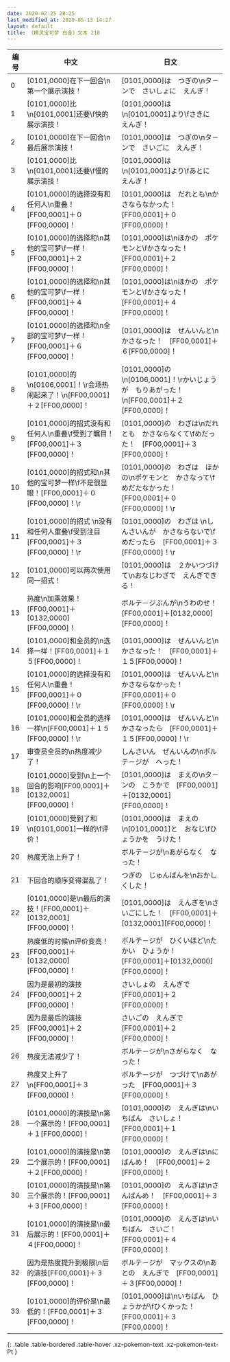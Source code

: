 ```yaml
---
date: 2020-02-25 20:25
last_modified_at: 2020-05-13 14:27
layout: default
title: 《精灵宝可梦 白金》文本 210
---
```

| 编号 | 中文 | 日文 |
| ---- | ---- | ---- |
| 0 | [0101,0000]在下一回合\n第一个展示演技！ | [0101,0000]は　つぎの\nタ－ンで　さいしょに　えんぎ！ |
| 1 | [0101,0000]比\n[0101,0001]还要\f快的展示演技！ | [0101,0000]は\n[0101,0001]より\fさきに　えんぎ！ |
| 2 | [0101,0000]在下一回合\n最后展示演技！ | [0101,0000]は　つぎの\nタ－ンで　さいごに　えんぎ！ |
| 3 | [0101,0000]比\n[0101,0001]还要\f慢的展示演技！ | [0101,0000]は\n[0101,0001]より\fあとに　えんぎ！ |
| 4 | [0101,0000]的选择没有和任何人\n重叠！[FF00,0001]＋０[FF00,0000]！ | [0101,0000]は　だれとも\nかさならなかった！　[FF00,0001]＋０[FF00,0000]！ |
| 5 | [0101,0000]的选择和\n其他的宝可梦\f一样！[FF00,0001]＋２[FF00,0000]！ | [0101,0000]は\nほかの　ポケモンと\fかさなった！　[FF00,0001]＋２[FF00,0000]！ |
| 6 | [0101,0000]的选择和\n其他的宝可梦\f一样！[FF00,0001]＋４[FF00,0000]！ | [0101,0000]は\nほかの　ポケモンと\fかさなった！　[FF00,0001]＋４[FF00,0000]！ |
| 7 | [0101,0000]的选择和\n全部的宝可梦\f一样！[FF00,0001]＋６[FF00,0000]！ | [0101,0000]は　ぜんいんと\nかさなった！　[FF00,0001]＋６[FF00,0000]！ |
| 8 | [0101,0000]的\n[0106,0001]！\r会场热闹起来了！\n[FF00,0001]＋２[FF00,0000]！ | [0101,0000]の\n[0106,0001]！\rかいじょうが　もりあがった！\n[FF00,0001]＋２[FF00,0000]！ |
| 9 | [0101,0000]的招式没有和任何人\n重叠\f受到了瞩目！[FF00,0001]＋３[FF00,0000]！ | [0101,0000]の　わざは\nだれとも　かさならなくて\fめだった！　[FF00,0001]＋３[FF00,0000]！ |
| 10 | [0101,0000]的招式和\n其他的宝可梦一样\f不是很显眼！[FF00,0001]＋０[FF00,0000]！\r | [0101,0000]の　わざは　ほかの\nポケモンと　かさなって\fめだたなかった！　[FF00,0001]＋０[FF00,0000]！\r |
| 11 | [0101,0000]的招式 \n没有和任何人重叠\f受到注目[FF00,0001]＋３[FF00,0000]！\r | [0101,0000]の　わざは \nしんさいんが　かさならないで\fめだったら　[FF00,0001]＋３[FF00,0000]！\r |
| 12 | [0101,0000]可以两次使用同一招式！ | [0101,0000]は　２かいつづけて\nおなじわざで　えんぎできる！ |
| 13 | 热度\n加乘效果！[FF00,0001]＋[0132,0000][FF00,0000]！ | ボルテ－ジぶんが\nうわのせ！　[FF00,0001]＋[0132,0000][FF00,0000]！ |
| 14 | [0101,0000]和全员的\n选择一样！[FF00,0001]＋１５[FF00,0000]！ | [0101,0000]は　ぜんいんと\nかさなった！　[FF00,0001]＋１５[FF00,0000]！ |
| 15 | [0101,0000]的选择没有和任何人\n重叠！[FF00,0001]＋０[FF00,0000]！\r | [0101,0000]は　ぜんいんと\nかさならなかった！　[FF00,0001]＋０[FF00,0000]！\r |
| 16 | [0101,0000]和全员的选择一样\n[FF00,0001]＋１５[FF00,0000]！\r | [0101,0000]は　ぜんいんと\nかさなったら　[FF00,0001]＋１５[FF00,0000]！\r |
| 17 | 审查员全员的\n热度减少了！ | しんさいん　ぜんいんの\nボルテ－ジが　へった！ |
| 18 | [0101,0000]受到\n上一个回合的影响[FF00,0001]＋[0132,0001][FF00,0000]！ | [0101,0000]は　まえの\nタ－ンの　こうかで　[FF00,0001]＋[0132,0001][FF00,0000]！ |
| 19 | [0101,0000]受到了和\n[0101,0001]一样的\f评价！ | [0101,0000]は　まえの\n[0101,0001]と　おなじ\fひょうかを　うけた！ |
| 20 | 热度无法上升了！ | ボルテ－ジが\nあがらなく　なった！ |
| 21 | 下回合的顺序变得混乱了！ | つぎの　じゅんばんを\nおかしくした！ |
| 22 | [0101,0000]是\n最后的演技！[FF00,0001]＋[0132,0001][FF00,0000]！ | [0101,0000]は　えんぎを\nさいごにした！　[FF00,0001]＋[0132,0001][FF00,0000]！ |
| 23 | 热度低的时候\n评价变高！[FF00,0001]＋[0132,0000][FF00,0000]！ | ボルテ－ジが　ひくいほど\nたかい　ひょうか！　[FF00,0001]＋[0132,0000][FF00,0000]！ |
| 24 | 因为是最初的演技[FF00,0001]＋２[FF00,0000]！ | さいしょの　えんぎで　[FF00,0001]＋２[FF00,0000]！ |
| 25 | 因为是最后的演技[FF00,0001]＋２[FF00,0000]！ | さいごの　えんぎで　[FF00,0001]＋２[FF00,0000]！ |
| 26 | 热度无法减少了！ | ボルテ－ジが\nさがらなく　なった！ |
| 27 | 热度又上升了\n[FF00,0001]＋３[FF00,0000]！ | ボルテ－ジが　つづけて\nあがった　[FF00,0001]＋３[FF00,0000]！ |
| 28 | [0101,0000]的演技是\n第一个展示的！[FF00,0001]＋１[FF00,0000]！ | [0101,0000]の　えんぎは\nいちばん　さいしょ！　[FF00,0001]＋１[FF00,0000]！ |
| 29 | [0101,0000]的演技是\n第二个展示的！[FF00,0001]＋２[FF00,0000]！ | [0101,0000]の　えんぎは\nにばんめ！　[FF00,0001]＋２[FF00,0000]！ |
| 30 | [0101,0000]的演技是\n第三个展示的！[FF00,0001]＋３[FF00,0000]！ | [0101,0000]の　えんぎは\nさんばんめ！　[FF00,0001]＋３[FF00,0000]！ |
| 31 | [0101,0000]的演技是\n最后展示的！[FF00,0001]＋４[FF00,0000]！ | [0101,0000]の　えんぎは\nいちばん　さいご！　[FF00,0001]＋４[FF00,0000]！ |
| 32 | 因为是热度提升到极限\n后的演技[FF00,0001]＋３[FF00,0000]！ | ボルテ－ジが　マックスの\nあとの　えんぎで　[FF00,0001]＋３[FF00,0000]！ |
| 33 | [0101,0000]的评价是\n最低的！[FF00,0001]＋３[FF00,0000]！ | [0101,0000]は\nいちばん　ひょうかが\fひくかった！　[FF00,0001]＋３[FF00,0000]！ |
{: .table .table-bordered .table-hover .xz-pokemon-text .xz-pokemon-text-Pt }